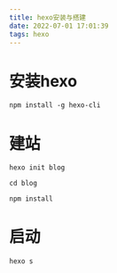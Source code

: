 ```yaml
---
title: hexo安装与搭建
date: 2022-07-01 17:01:39
tags: hexo
---
```

# 安装hexo
```shell
npm install -g hexo-cli
```
# 建站
```shell
hexo init blog
```
```shell
cd blog
```
```shell
npm install
```
# 启动
```shell
hexo s
```
